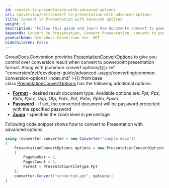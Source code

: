 ```yaml
---
id: convert-to-presentation-with-advanced-options
url: conversion/net/convert-to-presentation-with-advanced-options
title: Convert to Presentation with advanced options
weight: 6
description: "Follow this guide and learn how documents convert to powerpoint presentations of PPT, PPTX formats with height, width, DPI, margins and other customizations using GroupDocs.Conversion for .NET."
keywords: Convert to Presentation, Convert Presentation, convert to powerpoint
productName: GroupDocs.Conversion for .NET
hideChildren: False
---
```

GroupDocs.Conversion provides [PresentationConvertOptions](https://reference.groupdocs.com/conversion/net/groupdocs.conversion.options.convert/presentationconvertoptions) to give you control over conversion result when convert to powerpoint presentation format. Along with [common convert options]({{< ref "conversion/net/developer-guide/advanced-usage/converting/common-conversion-options/_index.md" >}}) from base class [PresentationConvertOptions](https://reference.groupdocs.com/conversion/net/groupdocs.conversion.options.convert/presentationconvertoptions) has the following additional options:

*   ********[Format](https://reference.groupdocs.com/conversion/net/groupdocs.conversion.options.convert/presentationconvertoptions/zoom)******** - desired result document type. Available options are: *Ppt, Pps, Pptx, Ppsx, Odp, Otp, Potx, Pot, Potm, Pptm, Ppsm*
*   **[Password](https://reference.groupdocs.com/conversion/net/groupdocs.conversion.options.convert/presentationconvertoptions/password)** - if set, the converted document will be password protected with the specified password
*   **[Zoom](https://reference.groupdocs.com/conversion/net/groupdocs.conversion.options.convert/presentationconvertoptions/zoom)** - specifies the zoom level in percentage

Following code snippet shows how to convert to Presentation with advanced options.

```csharp
using (Converter converter = new Converter("sample.docx"))
{
    PresentationConvertOptions options = new PresentationConvertOptions
    {
        PageNumber = 2,
        PagesCount = 1,
        Format = PresentationFileType.Ppt
    };
    converter.Convert("converted.ppt", options);
}
```
